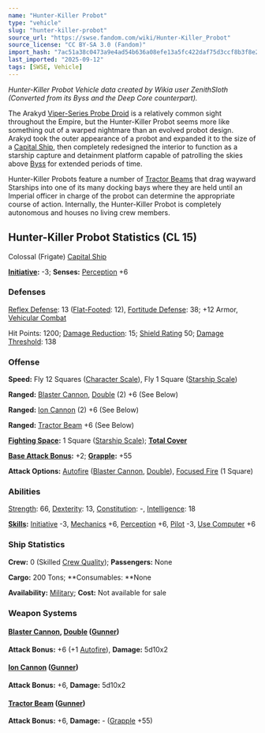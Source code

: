 ```yaml
---
name: "Hunter-Killer Probot"
type: "vehicle"
slug: "hunter-killer-probot"
source_url: "https://swse.fandom.com/wiki/Hunter-Killer_Probot"
source_license: "CC BY-SA 3.0 (Fandom)"
import_hash: "7ac51a38c0473a9e4ad54b636a08efe13a5fc422daf75d3ccf8b3f8e2b4e6113"
last_imported: "2025-09-12"
tags: [SWSE, Vehicle]
---
```

*Hunter-Killer Probot Vehicle data created by Wikia user ZenithSloth (Converted from its Byss and the Deep Core counterpart).*

The Arakyd [Viper-Series Probe Droid](https://swse.fandom.com/wiki/Viper-Series_Probe_Droid) is a relatively common sight throughout the Empire, but the Hunter-Killer Probot seems more like something out of a warped nightmare than an evolved probot design. Arakyd took the outer appearance of a probot and expanded it to the size of a [Capital Ship](https://swse.fandom.com/wiki/Capital_Ship), then completely redesigned the interior to function as a starship capture and detainment platform capable of patrolling the skies above [Byss](https://swse.fandom.com/wiki/Byss) for extended periods of time.

Hunter-Killer Probots feature a number of [Tractor Beams](https://swse.fandom.com/wiki/Tractor_Beams) that drag wayward Starships into one of its many docking bays where they are held until an Imperial officer in charge of the probot can determine the appropriate course of action. Internally, the Hunter-Killer Probot is completely autonomous and houses no living crew members.

## Hunter-Killer Probot Statistics (CL 15)
Colossal (Frigate) [Capital Ship](https://swse.fandom.com/wiki/Capital_Ship)

**[Initiative](https://swse.fandom.com/wiki/Initiative):** -3; **Senses:** [Perception](https://swse.fandom.com/wiki/Perception) +6
### Defenses
[Reflex Defense](https://swse.fandom.com/wiki/Reflex_Defense_(Vehicles)): 13 ([Flat-Footed](https://swse.fandom.com/wiki/Flat-Footed): 12), [Fortitude Defense](https://swse.fandom.com/wiki/Fortitude_Defense_(Vehicles)): 38; +12 Armor, [Vehicular Combat](https://swse.fandom.com/wiki/Vehicular_Combat)

Hit Points: 1200; [Damage Reduction](https://swse.fandom.com/wiki/Damage_Reduction): 15; [Shield Rating](https://swse.fandom.com/wiki/Shield_Rating) 50; [Damage Threshold](https://swse.fandom.com/wiki/Damage_Threshold_(Vehicles)): 138
### Offense
**Speed:** Fly 12 Squares ([Character Scale](https://swse.fandom.com/wiki/Character_Scale)), Fly 1 Square ([Starship Scale](https://swse.fandom.com/wiki/Starship_Scale))

**Ranged:** [Blaster Cannon](https://swse.fandom.com/wiki/Blaster_Cannon_(Vehicles)), [Double](https://swse.fandom.com/wiki/Double) (2) +6 (See Below)

**Ranged:** [Ion Cannon](https://swse.fandom.com/wiki/Ion_Cannon) (2) +6 (See Below)

**Ranged:** [Tractor Beam](https://swse.fandom.com/wiki/Tractor_Beams) +6 (See Below)

**[Fighting Space](https://swse.fandom.com/wiki/Fighting_Space):** 1 Square ([Starship Scale](https://swse.fandom.com/wiki/Starship_Scale)); **[Total Cover](https://swse.fandom.com/wiki/Total_Cover)**

**[Base Attack Bonus](https://swse.fandom.com/wiki/Base_Attack_Bonus):** +2; **[Grapple](https://swse.fandom.com/wiki/Grapple):** +55

**Attack Options:** [Autofire](https://swse.fandom.com/wiki/Autofire_(Vehicle_Combat)) ([Blaster Cannon](https://swse.fandom.com/wiki/Blaster_Cannon_(Vehicles)), [Double](https://swse.fandom.com/wiki/Double)), [Focused Fire](https://swse.fandom.com/wiki/Focused_Fire) (1 Square)
### Abilities
[Strength](https://swse.fandom.com/wiki/Strength): 66, [Dexterity](https://swse.fandom.com/wiki/Dexterity): 13, [Constitution](https://swse.fandom.com/wiki/Constitution): -, [Intelligence](https://swse.fandom.com/wiki/Intelligence): 18

**[Skills](https://swse.fandom.com/wiki/Skills):** [Initiative](https://swse.fandom.com/wiki/Initiative) -3, [Mechanics](https://swse.fandom.com/wiki/Mechanics) +6, [Perception](https://swse.fandom.com/wiki/Perception) +6, [Pilot](https://swse.fandom.com/wiki/Pilot) -3, [Use Computer](https://swse.fandom.com/wiki/Use_Computer) +6
### Ship Statistics
**Crew:** 0 (Skilled [Crew Quality](https://swse.fandom.com/wiki/Crew_Quality)); **Passengers:** None

**Cargo:** 200 Tons; **Consumables: **None

**Availability:** [Military](https://swse.fandom.com/wiki/Military); **Cost:** Not available for sale
### Weapon Systems
#### [**Blaster Cannon**](https://swse.fandom.com/wiki/Blaster_Cannon_(Vehicles))**, [Double](https://swse.fandom.com/wiki/Double) ([Gunner](https://swse.fandom.com/wiki/Gunner))**
**Attack Bonus:** +6 (+1 [Autofire](https://swse.fandom.com/wiki/Autofire_(Vehicle_Combat))), **Damage:** 5d10x2
#### **[Ion Cannon](https://swse.fandom.com/wiki/Ion_Cannon) ([Gunner](https://swse.fandom.com/wiki/Gunner))**
**Attack Bonus:** +6, **Damage:** 5d10x2
#### **[Tractor Beam](https://swse.fandom.com/wiki/Tractor_Beam) ([Gunner](https://swse.fandom.com/wiki/Gunner))**
**Attack Bonus:** +6, **Damage:** - ([Grapple](https://swse.fandom.com/wiki/Grapple) +55)